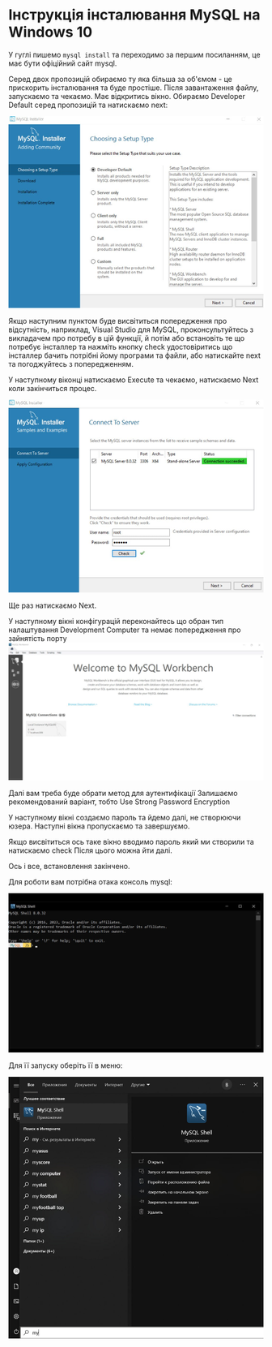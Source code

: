 # Інструкція інсталювання MySQL на Windows 10

У гуглі пишемо `mysql install` та переходимо за першим посиланням, це має бути офіційний сайт mysql.

Серед двох пропозицій обираємо ту яка більша за об'ємом - це прискорить інсталювання та буде простіше.
Після завантаження файлу, запускаємо та чекаємо.
Має відкритись вікно. Обираємо Developer Default серед пропозицій та натискаємо next:

![img1](images/mysql2.jpg)

Якщо наступним пунктом буде висвітиться попередження про відсутність, наприклад, Visual Studio для MySQL, проконсультуйтесь з викладачем про потребу в цій функції, й потім або встановіть те що потребує інсталлер та нажміть кнопку check удостовіритись що інсталлер бачить потрібні йому програми та файли, або натискайте next та погоджуйтесь з попередженням.

У наступному віконці натискаємо Execute та чекаємо, натискаємо Next коли закінчиться процес.

![img1](images/mysql3.jpg)

Ще раз натискаємо Next.

У наступному вікні конфігурацій переконайтесь що обран тип налаштування Development Computer та немає попередження про зайнятість порту
![img1](images/mysql4.jpg)

Далі вам треба буде обрати метод для аутентифікації
Залишаємо рекомендований варіант, тобто Use Strong Password Encryption

У наступному вікні создаємо пароль та йдемо далі, не створюючи юзера.
Наступні вікна пропускаємо та завершуємо.

Якщо висвітиться ось таке вікно вводимо пароль який ми створили та натискаємо check
Після цього можна йти далі.

Ось і все, встановлення закінчено.

Для роботи вам потрібна отака консоль mysql:

![img1](images/mysql6.jpg)

Для її запуску оберіть її в меню:

![img1](images/mysql5.jpg)

